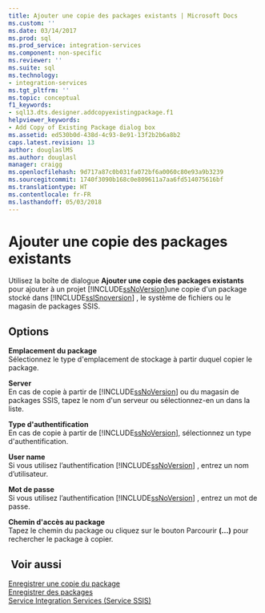 ```yaml
---
title: Ajouter une copie des packages existants | Microsoft Docs
ms.custom: ''
ms.date: 03/14/2017
ms.prod: sql
ms.prod_service: integration-services
ms.component: non-specific
ms.reviewer: ''
ms.suite: sql
ms.technology:
- integration-services
ms.tgt_pltfrm: ''
ms.topic: conceptual
f1_keywords:
- sql13.dts.designer.addcopyexistingpackage.f1
helpviewer_keywords:
- Add Copy of Existing Package dialog box
ms.assetid: ed530b0d-438d-4c93-8e91-13f2b2b6a8b2
caps.latest.revision: 13
author: douglaslMS
ms.author: douglasl
manager: craigg
ms.openlocfilehash: 9d717a87c0b031fa072bf6a0060c80e93a9b3239
ms.sourcegitcommit: 1740f3090b168c0e809611a7aa6fd514075616bf
ms.translationtype: HT
ms.contentlocale: fr-FR
ms.lasthandoff: 05/03/2018
---
```

# <a name="add-copy-of-existing-package"></a>Ajouter une copie des packages existants
  Utilisez la boîte de dialogue **Ajouter une copie des packages existants** pour ajouter à un projet [!INCLUDE[ssNoVersion](../includes/ssnoversion-md.md)]une copie d'un package stocké dans [!INCLUDE[ssISnoversion](../includes/ssisnoversion-md.md)] , le système de fichiers ou le magasin de packages SSIS.  
  
## <a name="options"></a>Options  
 **Emplacement du package**  
 Sélectionnez le type d'emplacement de stockage à partir duquel copier le package.  
  
 **Server**  
 En cas de copie à partir de [!INCLUDE[ssNoVersion](../includes/ssnoversion-md.md)] ou du magasin de packages SSIS, tapez le nom d'un serveur ou sélectionnez-en un dans la liste.  
  
 **Type d'authentification**  
 En cas de copie à partir de [!INCLUDE[ssNoVersion](../includes/ssnoversion-md.md)], sélectionnez un type d'authentification.  
  
 **User name**  
 Si vous utilisez l’authentification [!INCLUDE[ssNoVersion](../includes/ssnoversion-md.md)] , entrez un nom d’utilisateur.  
  
 **Mot de passe**  
 Si vous utilisez l’authentification [!INCLUDE[ssNoVersion](../includes/ssnoversion-md.md)] , entrez un mot de passe.  
  
 **Chemin d'accès au package**  
 Tapez le chemin du package ou cliquez sur le bouton Parcourir **(…)** pour rechercher le package à copier.  
  
## <a name="see-also"></a> Voir aussi  
 [Enregistrer une copie du package](http://msdn.microsoft.com/library/7b44c0d7-d8fa-4491-8836-0899f621d3a8)   
 [Enregistrer des packages](../integration-services/save-packages.md)   
 [Service Integration Services &#40;Service SSIS&#41;](../integration-services/service/integration-services-service-ssis-service.md)
  
  
